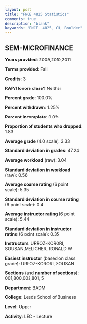 ```yaml
---
layout: post
title: "FNCE 4825 Statistics"
comments: true
description: "blank"
keywords: "FNCE, 4825, CU, Boulder"
--- 
```

<head>
<script src="https://ajax.googleapis.com/ajax/libs/jquery/2.1.3/jquery.min.js"></script>
<script src="https://dl.dropboxusercontent.com/s/pc42nxpaw1ea4o9/highcharts.js?dl=0"></script>
<!-- <script src="../assets/js/highcharts.js"></script> -->
<style type="text/css">@font-face {
	font-family: "Bebas Neue";
	src: url(https://www.filehosting.org/file/details/544349/BebasNeue%20Regular.otf) format("opentype");
	}
	h1.Bebas { 
		font-family: "Bebas Neue", Verdana, Tahoma;
	}
</style>
</head>
<body>
	<div id="container" style="float: right; width: 45%; height: 88%; margin-left: 2.5%; margin-right: 2.5%;"></div>
	<script language="JavaScript">
		$(document).ready(function() {
		var chart = {type: 'column'};
		var title = {text: 'Grade Distribution'};
		var xAxis = {categories: ['A','B','C','D','F'],crosshair: true};
		var yAxis = {min: 0,title: {text: 'Percentage'}};
		var tooltip = {headerFormat: '<center><b><span style="font-size:20px">{point.key}</span></b></center>',
		               pointFormat: '<td style="padding:0"><b>{point.y:.1f}%</b></td>',
		               footerFormat: '</table>',shared: true,useHTML: true};
		var plotOptions = {column: {pointPadding: 0.0,borderWidth: 0}};  
		var credits = {enabled: false};var series= [{name: 'Percent',data: [50.47,38.32,11.21,0.0,0.0,]}];
		var json = {};
		json.chart = chart;
		json.title = title;
		json.tooltip = tooltip;
		json.xAxis = xAxis;
		json.yAxis = yAxis;  
		json.series = series;
		json.plotOptions = plotOptions;  
		json.credits = credits;
		$('#container').highcharts(json);
	});
	</script>
</body>
			   
## SEM-MICROFINANCE

**Years provided**: 2009,2010,2011

**Terms provided**: Fall

**Credits**: 3

**RAP/Honors class?** Neither

**Percent grade**: 100.0%

**Percent withdrawn**: 1.25%

**Percent incomplete**: 0.0%

**Proportion of students who dropped**: 1.83

**Average grade** (4.0 scale): 3.33

**Standard deviation in grades**: 47.24

**Average workload** (raw): 3.04

**Standard deviation in workload** (raw): 0.56

**Average course rating** (6 point scale): 5.35

**Standard deviation in course rating** (6 point scale): 0.4

**Average instructor rating** (6 point scale): 5.44

**Standard deviation in instructor rating** (6 point scale): 0.35

**Instructors**: URROZ-KORORI, SOUSAN,MELICHER, RONALD W

**Easiest instructor** (based on class grade): URROZ-KORORI, SOUSAN

**Sections** (and **number of sections**): 001,800,002,801, 5

**Department**: BADM

**College**: Leeds School of Business

**Level**: Upper

**Activity**: LEC - Lecture